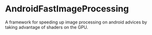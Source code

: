 AndroidFastImageProcessing
==========================

A framework for speeding up image processing on android advices by taking advantage of shaders on the GPU.
